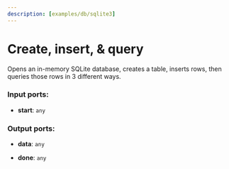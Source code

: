 ```yaml
---
description: [examples/db/sqlite3]
---
```


# Create, insert, & query

Opens an in-memory SQLite database, creates a table, inserts rows, then queries those rows in 3 different ways.

### Input ports:

* __start__: `any`

### Output ports:

* __data__: `any`


* __done__: `any`

